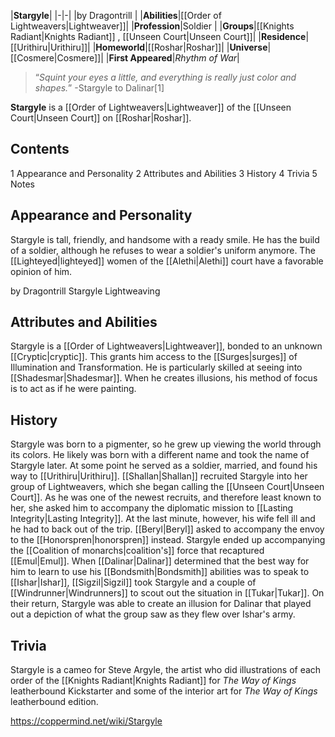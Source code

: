 |**Stargyle**|
|-|-|
|by  Dragontrill |
|**Abilities**|[[Order of Lightweavers\|Lightweaver]]|
|**Profession**|Soldier |
|**Groups**|[[Knights Radiant\|Knights Radiant]] , [[Unseen Court\|Unseen Court]]|
|**Residence**|[[Urithiru\|Urithiru]]|
|**Homeworld**|[[Roshar\|Roshar]]|
|**Universe**|[[Cosmere\|Cosmere]]|
|**First Appeared**|*Rhythm of War*|

>“*Squint your eyes a little, and everything is really just color and shapes.*”
\-Stargyle to Dalinar[1]


**Stargyle** is a [[Order of Lightweavers\|Lightweaver]] of the [[Unseen Court\|Unseen Court]] on [[Roshar\|Roshar]].

## Contents

1 Appearance and Personality
2 Attributes and Abilities
3 History
4 Trivia
5 Notes


## Appearance and Personality
Stargyle is tall, friendly, and handsome with a ready smile. He has the build of a soldier, although he refuses to wear a soldier's uniform anymore. The [[Lighteyed\|lighteyed]] women of the [[Alethi\|Alethi]] court have a favorable opinion of him.

 by  Dragontrill  Stargyle Lightweaving
## Attributes and Abilities
Stargyle is a [[Order of Lightweavers\|Lightweaver]], bonded to an unknown [[Cryptic\|cryptic]]. This grants him access to the [[Surges\|surges]] of Illumination and Transformation. He is particularly skilled at seeing into [[Shadesmar\|Shadesmar]]. When he creates illusions, his method of focus is to act as if he were painting.

## History
Stargyle was born to a pigmenter, so he grew up viewing the world through its colors. He likely was born with a different name and took the name of Stargyle later. At some point he served as a soldier, married, and found his way to [[Urithiru\|Urithiru]].
[[Shallan\|Shallan]] recruited Stargyle into her group of Lightweavers, which she began calling the [[Unseen Court\|Unseen Court]]. As he was one of the newest recruits, and therefore least known to her, she asked him to accompany the diplomatic mission to [[Lasting Integrity\|Lasting Integrity]]. At the last minute, however, his wife fell ill and he had to back out of the trip. [[Beryl\|Beryl]] asked to accompany the envoy to the [[Honorspren\|honorspren]] instead.
Stargyle ended up accompanying the [[Coalition of monarchs\|coalition's]] force that recaptured [[Emul\|Emul]]. When [[Dalinar\|Dalinar]] determined that the best way for him to learn to use his [[Bondsmith\|Bondsmith]] abilities was to speak to [[Ishar\|Ishar]], [[Sigzil\|Sigzil]] took Stargyle and a couple of [[Windrunner\|Windrunners]] to scout out the situation in [[Tukar\|Tukar]]. On their return, Stargyle was able to create an illusion for Dalinar that played out a depiction of what the group saw as they flew over Ishar's army.

## Trivia
Stargyle is a cameo for Steve Argyle, the artist who did illustrations of each order of the [[Knights Radiant\|Knights Radiant]] for *The Way of Kings* leatherbound Kickstarter and some of the interior art for *The Way of Kings* leatherbound edition.


https://coppermind.net/wiki/Stargyle